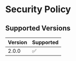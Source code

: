 # Security Policy

## Supported Versions

| Version | Supported          |
| ------- | ------------------ |
| 2.0.0   | :white_check_mark: |
